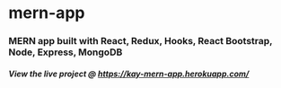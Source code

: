 # mern-app
### MERN app built with React, Redux, Hooks, React Bootstrap, Node, Express, MongoDB
##### View the live project @ https://kay-mern-app.herokuapp.com/

